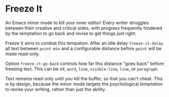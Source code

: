 # Freeze It #

An Emacs minor mode to kill your inner editor! Every writer struggles between
their creative and critical sides, with progress frequently hindered by the
temptation to go back and revise to get things *just right*.

Freeze It aims to combat this tempation. After an idle delay `freeze-it-delay`
all text between `point-min` and a configurable distance before `point` will be
made read-only.

Option `freeze-it-go-back` controls how far this distance "goes back" before
freezing text. This can be nil, `word`, `line`, `visible-line`, `line`, or
`paragraph`.

Text remains read-only until you kill the buffer, so that you can't cheat. This
is by design, because the minor mode targets the psychological *temptation* to
revise your writing, rather than just the ability.
